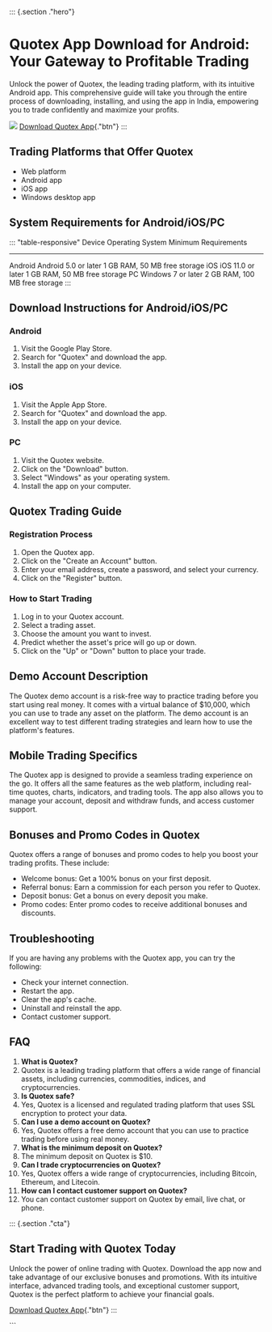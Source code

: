 ::: {.section ."hero"}
# Quotex App Download for Android: Your Gateway to Profitable Trading

Unlock the power of Quotex, the leading trading platform, with its
intuitive Android app. This comprehensive guide will take you through
the entire process of downloading, installing, and using the app in
India, empowering you to trade confidently and maximize your profits.

[![](https://static.quotex.io/files/1_en/300_250.jpg)](https://traff.sbs/brokerqxsignupf)
[Download Quotex
App](\%22https://traff.sbs/quotexonelink\%22){."btn"}
:::

## Trading Platforms that Offer Quotex

-   Web platform
-   Android app
-   iOS app
-   Windows desktop app

## System Requirements for Android/iOS/PC

::: \"table-responsive\"
  Device    Operating System       Minimum Requirements
  --------- ---------------------- -------------------------------
  Android   Android 5.0 or later   1 GB RAM, 50 MB free storage
  iOS       iOS 11.0 or later      1 GB RAM, 50 MB free storage
  PC        Windows 7 or later     2 GB RAM, 100 MB free storage
:::

## Download Instructions for Android/iOS/PC

### Android

1.  Visit the Google Play Store.
2.  Search for "Quotex" and download the app.
3.  Install the app on your device.

### iOS

1.  Visit the Apple App Store.
2.  Search for "Quotex" and download the app.
3.  Install the app on your device.

### PC

1.  Visit the Quotex website.
2.  Click on the "Download" button.
3.  Select "Windows" as your operating system.
4.  Install the app on your computer.

## Quotex Trading Guide

### Registration Process

1.  Open the Quotex app.
2.  Click on the "Create an Account" button.
3.  Enter your email address, create a password, and select your
    currency.
4.  Click on the "Register" button.

### How to Start Trading

1.  Log in to your Quotex account.
2.  Select a trading asset.
3.  Choose the amount you want to invest.
4.  Predict whether the asset\'s price will go up or down.
5.  Click on the "Up" or "Down" button to place your trade.

## Demo Account Description

The Quotex demo account is a risk-free way to practice trading before
you start using real money. It comes with a virtual balance of \$10,000,
which you can use to trade any asset on the platform. The demo account
is an excellent way to test different trading strategies and learn how
to use the platform\'s features.

## Mobile Trading Specifics

The Quotex app is designed to provide a seamless trading experience on
the go. It offers all the same features as the web platform, including
real-time quotes, charts, indicators, and trading tools. The app also
allows you to manage your account, deposit and withdraw funds, and
access customer support.

## Bonuses and Promo Codes in Quotex

Quotex offers a range of bonuses and promo codes to help you boost your
trading profits. These include:

-   Welcome bonus: Get a 100% bonus on your first deposit.
-   Referral bonus: Earn a commission for each person you refer to
    Quotex.
-   Deposit bonus: Get a bonus on every deposit you make.
-   Promo codes: Enter promo codes to receive additional bonuses and
    discounts.

## Troubleshooting

If you are having any problems with the Quotex app, you can try the
following:

-   Check your internet connection.
-   Restart the app.
-   Clear the app\'s cache.
-   Uninstall and reinstall the app.
-   Contact customer support.

## FAQ

1.  **What is Quotex?**
2.  Quotex is a leading trading platform that offers a wide range of
    financial assets, including currencies, commodities, indices, and
    cryptocurrencies.
3.  **Is Quotex safe?**
4.  Yes, Quotex is a licensed and regulated trading platform that uses
    SSL encryption to protect your data.
5.  **Can I use a demo account on Quotex?**
6.  Yes, Quotex offers a free demo account that you can use to practice
    trading before using real money.
7.  **What is the minimum deposit on Quotex?**
8.  The minimum deposit on Quotex is \$10.
9.  **Can I trade cryptocurrencies on Quotex?**
10. Yes, Quotex offers a wide range of cryptocurrencies, including
    Bitcoin, Ethereum, and Litecoin.
11. **How can I contact customer support on Quotex?**
12. You can contact customer support on Quotex by email, live chat, or
    phone.

::: {.section ."cta"}
## Start Trading with Quotex Today

Unlock the power of online trading with Quotex. Download the app now and
take advantage of our exclusive bonuses and promotions. With its
intuitive interface, advanced trading tools, and exceptional customer
support, Quotex is the perfect platform to achieve your financial goals.

[Download Quotex
App](\%22https://traff.sbs/quotexonelink\%22){."btn"}
:::

\`\`\`

